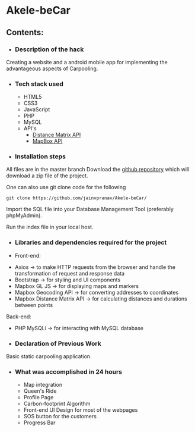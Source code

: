 # Akele-beCar

## Contents:

* ### Description of the hack

Creating a website and a android mobile app for implementing the advantageous aspects of Carpooling. 

* ### Tech stack used
  - HTML5
  - CSS3
  - JavaScript
  - PHP
  - MySQL
  - API's
    - [Distance Matrix API](https://distancematrix.ai/distance-matrix-api/)
    - [MapBox API](https://www.mapbox.com/)

* ### Installation steps
All files are in the master branch
Download the [github repository](https://github.com/jainvpranav/Akele-beCar/archive/refs/heads/main.zip) which will download a zip file of the project. 

One can also use git clone code for the following

```
git clone https://github.com/jainvpranav/Akele-beCar/
```

Import the SQL file into your Database Management Tool (preferably phpMyAdmin).

Run the index file in your local host.

* ### Libraries and dependencies required for the project

* Front-end:
 - Axios -> to make HTTP requests from the browser and handle the transformation of request and response data
 - Bootstrap -> for styling and UI components
 - Mapbox GL JS -> for displaying maps and markers
 - Mapbox Geocoding API -> for converting addresses to coordinates
 - Mapbox Distance Matrix API -> for calculating distances and durations between points
 
Back-end:

 - PHP MySQLi -> for interacting with MySQL database


* ### Declaration of Previous Work

Basic static carpooling application.

* ### What was accomplished in 24 hours

  - Map integration
  - Queen's Ride
  - Profile Page
  - Carbon-footprint Algorithm
  - Front-end UI Design for most of the webpages
  - SOS button for the customers
  - Progress Bar
